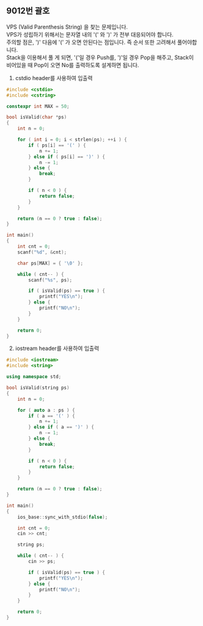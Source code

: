 9012번 괄호
---------

VPS (Valid Parenthesis String) 을 찾는 문제입니다.  
VPS가 성립하기 위해서는 문자열 내의 '(' 와 ')' 가 전부 대응되어야 합니다.  
주의할 점은, ')' 다음에 '(' 가 오면 안된다는 점입니다. 즉 순서 또한 고려해서 풀어야합니다.  
Stack을 이용해서 풀 게 되면, '('일 경우 Push를, ')'일 경우 Pop을 해주고, Stack이 비어있을 때 Pop이 오면 No를 출력하도록 설계하면 됩니다.  

1. cstdio header를 사용하여 입출력

~~~ cpp
#include <cstdio>
#include <cstring>

constexpr int MAX = 50;

bool isValid(char *ps) 
{
    int n = 0;

    for ( int i = 0; i < strlen(ps); ++i ) {
        if ( ps[i] == '(' ) {
            n += 1;
        } else if ( ps[i] == ')' ) {
            n -= 1;
        } else {
            break;
        }

        if ( n < 0 ) {
            return false;
        }
    }

    return (n == 0 ? true : false);
}

int main() 
{
    int cnt = 0;
    scanf("%d", &cnt);

    char ps[MAX] = { '\0' };

    while ( cnt-- ) {
        scanf("%s", ps);

        if ( isValid(ps) == true ) {
            printf("YES\n");
        } else {
            printf("NO\n");
        }
    }

    return 0;
}
~~~

2. iostream header를 사용하여 입출력

~~~ cpp
#include <iostream>
#include <string>

using namespace std;

bool isValid(string ps) 
{
    int n = 0;

    for ( auto a : ps ) {
        if ( a == '(' ) {
            n += 1;
        } else if ( a == ')' ) {
            n -= 1;
        } else {
            break;
        }

        if ( n < 0 ) {
            return false;
        }
    }

    return (n == 0 ? true : false);
}

int main() 
{
    ios_base::sync_with_stdio(false);

    int cnt = 0;
    cin >> cnt;

    string ps;

    while ( cnt-- ) {
        cin >> ps;

        if ( isValid(ps) == true ) {
            printf("YES\n");
        } else {
            printf("NO\n");
        }
    }

    return 0;
}
~~~
